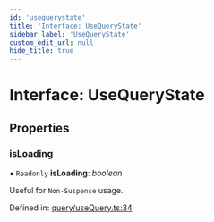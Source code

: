 ```yaml
---
id: 'usequerystate'
title: 'Interface: UseQueryState'
sidebar_label: 'UseQueryState'
custom_edit_url: null
hide_title: true
---
```


# Interface: UseQueryState

## Properties

### isLoading

• `Readonly` **isLoading**: _boolean_

Useful for `Non-Suspense` usage.

Defined in: [query/useQuery.ts:34](https://github.com/gqless/gqless/blob/master/packages/react/src/query/useQuery.ts#L34)

